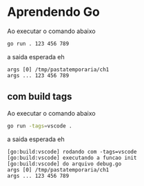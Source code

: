 # Aprendendo Go

Ao executar o comando abaixo

```sh
go run . 123 456 789
```

a saida esperada eh

```text
args [0] /tmp/pastatemporaria/ch1
args ... 123 456 789
```

## com build tags

Ao executar o comando abaixo

```sh
go run -tags=vscode .
```

a saida esperada eh

```text
[go:build:vscode] rodando com -tags=vscode
[go:build:vscode] executando a funcao init
[go:build:vscode] do arquivo debug.go
args [0] /tmp/pastatemporaria/ch1
args ... 123 456 789
```
